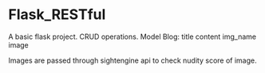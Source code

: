 # Flask_RESTful

A basic flask project.
CRUD operations.
Model Blog:
  title
  content
  img_name
  image

Images are passed through sightengine api to check nudity score of image.
